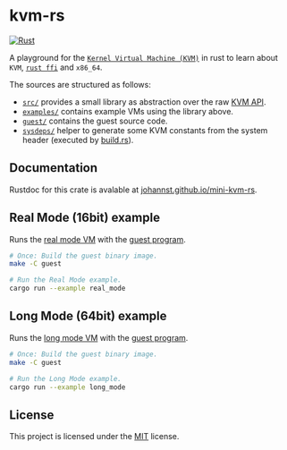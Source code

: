 # kvm-rs

[![Rust](https://github.com/johannst/mini-kvm-rs/actions/workflows/rust.yml/badge.svg)](https://github.com/johannst/mini-kvm-rs/actions/workflows/rust.yml)

A playground for the [`Kernel Virtual Machine
(KVM)`](https://www.kernel.org/doc/html/latest/virt/kvm/index.html) in rust to
learn about `KVM`, [`rust
ffi`](https://doc.rust-lang.org/stable/std/ffi/index.html) and `x86_64`.

The sources are structured as follows:
- [`src/`](./src) provides a small library as abstraction over the raw [KVM
  API](https://www.kernel.org/doc/html/latest/virt/kvm/api.html#api-description).
- [`examples/`](./examples) contains example VMs using the library above.
- [`guest/`](./guest) contains the guest source code.
- [`sysdeps/`](./sysdeps) helper to generate some KVM constants from the system
  header (executed by [build.rs](./build.rs)).

## Documentation

Rustdoc for this crate is avalable at
[johannst.github.io/mini-kvm-rs](https://johannst.github.io/mini-kvm-rs/kvm_rs/index.html).

## Real Mode (16bit) example

Runs the [real mode VM](./examples/real_mode.rs) with the [guest program](./guest/guest16.S).

```bash
# Once: Build the guest binary image.
make -C guest

# Run the Real Mode example.
cargo run --example real_mode
```

## Long Mode (64bit) example

Runs the [long mode VM](./examples/long_mode.rs) with the [guest program](./guest/guest64.S).

```bash
# Once: Build the guest binary image.
make -C guest

# Run the Long Mode example.
cargo run --example long_mode
```

## License
This project is licensed under the [MIT](LICENSE) license.
